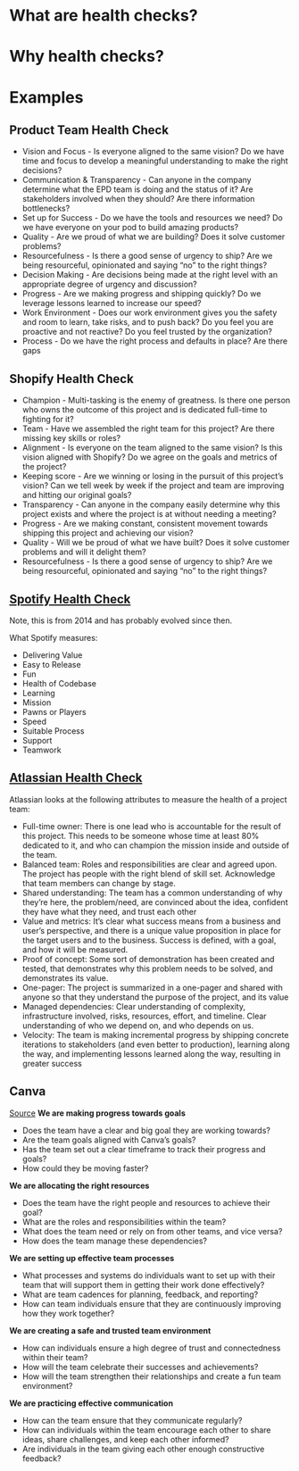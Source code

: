
# What are health checks?

# Why health checks?

# Examples
## Product Team Health Check
- Vision and Focus - Is everyone aligned to the same vision? Do we have time and focus to develop a meaningful understanding to make the right decisions?
- Communication & Transparency - Can anyone in the company determine what the EPD team is doing and the status of it? Are stakeholders involved when they should? Are there information bottlenecks?
- Set up for Success - Do we have the tools and resources we need? Do we have everyone on your pod to build amazing products?
- Quality - Are we proud of what we are building? Does it solve customer problems?
- Resourcefulness - Is there a good sense of urgency to ship? Are we being resourceful, opinionated and saying “no” to the right things?
- Decision Making - Are decisions being made at the right level with an appropriate degree of urgency and discussion? 
- Progress - Are we making progress and shipping quickly? Do we leverage lessons learned to increase our speed?
- Work Environment - Does our work environment gives you the safety and room to learn, take risks, and to push back? Do you feel you are proactive and not reactive? Do you feel trusted by the organization?
- Process - Do we have the right process and defaults in place? Are there gaps 

## Shopify Health Check
- Champion - Multi-tasking is the enemy of greatness. Is there one person who owns the outcome of this project and is dedicated full-time to fighting for it?
- Team - Have we assembled the right team for this project? Are there missing key skills or roles? 
- Alignment - Is everyone on the team aligned to the same vision? Is this vision aligned with Shopify? Do we agree on the goals and metrics of the project?
- Keeping score - Are we winning or losing in the pursuit of this project’s vision? Can we tell week by week if the project and team are improving and hitting our original goals?
- Transparency - Can anyone in the company easily determine why this project exists and where the project is at without needing a meeting?
- Progress - Are we making constant, consistent movement towards shipping this project and achieving our vision?
- Quality - Will we be proud of what we have built? Does it solve customer problems and will it delight them?
- Resourcefulness - Is there a good sense of urgency to ship? Are we being resourceful, opinionated and saying “no” to the right things?

## [Spotify Health Check](https://engineering.atspotify.com/2014/09/16/squad-health-check-model/)
Note, this is from 2014 and has probably evolved since then.

What Spotify measures:
- Delivering Value	
- Easy to Release
- Fun
- Health of Codebase
- Learning
- Mission
- Pawns or Players
- Speed
- Suitable Process
- Support
- Teamwork

## [Atlassian Health Check](https://www.atlassian.com/team-playbook/health-monitor/project-teams)
Atlassian looks at the following attributes to measure the health of a project team:
- Full-time owner: There is one lead who is accountable for the result of this project. This needs to be someone whose time at least 80% dedicated to it, and who can champion the mission inside and outside of the team.
- Balanced team: Roles and responsibilities are clear and agreed upon. The project has people with the right blend of skill set. Acknowledge that team members can change by stage.
- Shared understanding: The team has a common understanding of why they’re here, the problem/need, are convinced about the idea, confident they have what they need, and trust each other
- Value and metrics: It’s clear what success means from a business and user’s perspective, and there is a unique value proposition in place for the target users and to the business. Success is defined, with a goal, and how it will be measured.
- Proof of concept: Some sort of demonstration has been created and tested, that demonstrates why this problem needs to be solved, and demonstrates its value.
- One-pager: The project is summarized in a one-pager and shared with anyone so that they understand the purpose of the project, and its value
- Managed dependencies: Clear understanding of complexity, infrastructure involved, risks, resources, effort, and timeline. Clear understanding of who we depend on, and who depends on us.
- Velocity: The team is making incremental progress by shipping concrete iterations to stakeholders (and even better to production), learning along the way, and implementing lessons learned along the way, resulting in greater success

## Canva
[Source](https://product.canva.com/team-health-checks-model/)
**We are making progress towards goals**
- Does the team have a clear and big goal they are working towards?
- Are the team goals aligned with Canva’s goals?
- Has the team set out a clear timeframe to track their progress and goals?
- How could they be moving faster?

**We are allocating the right resources**
- Does the team have the right people and resources to achieve their goal?
- What are the roles and responsibilities within the team?
- What does the team need or rely on from other teams, and vice versa?
- How does the team manage these dependencies?

**We are setting up effective team processes**
- What processes and systems do individuals want to set up with their team that will support them in getting their work done effectively?
- What are team cadences for planning, feedback, and reporting?
- How can team individuals ensure that they are continuously improving how they work together?

**We are creating a safe and trusted team environment**
- How can individuals ensure a high degree of trust and connectedness within their team?
- How will the team celebrate their successes and achievements?
- How will the team strengthen their relationships and create a fun team environment?

**We are practicing effective communication**
- How can the team ensure that they communicate regularly?
- How can individuals within the team encourage each other to share ideas, share challenges, and keep each other informed?
- Are individuals in the team giving each other enough constructive feedback?